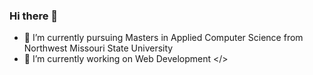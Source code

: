 ### Hi there 👋

<!--
**PR45H4N7H/PR45H4N7H** is a ✨ _special_ ✨ repository because its `README.md` (this file) appears on your GitHub profile.

Here are some ideas to get you started:

- 🔭 I’m currently working on Web Development </>
- 🌱 I’m currently pursuing Masters in Applied Computer Science from Northwest Missouri State University
- 👯 I’m looking to collaborate on ...
- 🤔 I’m looking for help with Advanced Java
- 💬 Ask me about ...
- 📫 How to reach me: pr45h4n7h_r3ddy
- 😄 Pronouns: ...
- ⚡ Fun fact: ...
-->
- 🌱 I’m currently pursuing Masters in Applied Computer Science from Northwest Missouri State University
- 🔭 I’m currently working on Web Development </>

